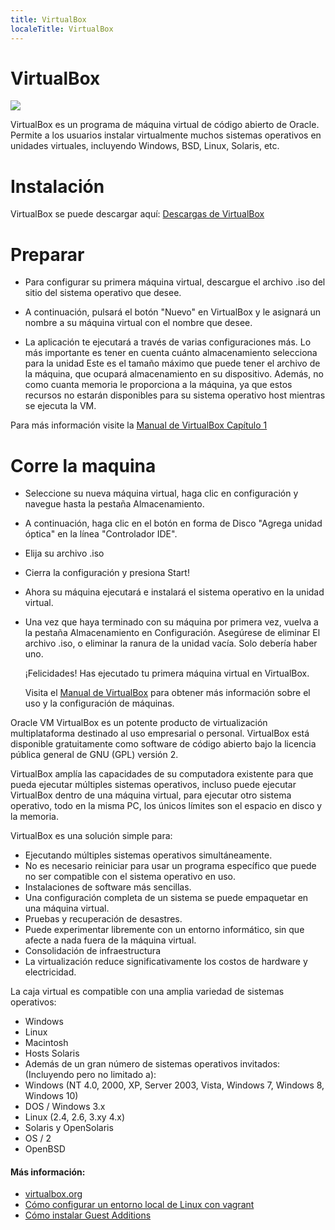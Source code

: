 ```yaml
---
title: VirtualBox
localeTitle: VirtualBox
---
```

# VirtualBox

![](https://upload.wikimedia.org/wikipedia/commons/d/d5/Virtualbox_logo.png)

VirtualBox es un programa de máquina virtual de código abierto de Oracle. Permite a los usuarios instalar virtualmente muchos sistemas operativos en unidades virtuales, incluyendo Windows, BSD, Linux, Solaris, etc.

# Instalación

VirtualBox se puede descargar aquí: [Descargas de VirtualBox](https://www.virtualbox.org/wiki/Downloads)

# Preparar

*   Para configurar su primera máquina virtual, descargue el archivo .iso del sitio del sistema operativo que desee.
    
*   A continuación, pulsará el botón "Nuevo" en VirtualBox y le asignará un nombre a su máquina virtual con el nombre que desee.
    
*   La aplicación te ejecutará a través de varias configuraciones más. Lo más importante es tener en cuenta cuánto almacenamiento selecciona para la unidad Este es el tamaño máximo que puede tener el archivo de la máquina, que ocupará almacenamiento en su dispositivo. Además, no como cuanta memoria le proporciona a la máquina, ya que estos recursos no estarán disponibles para su sistema operativo host mientras se ejecuta la VM.
    

Para más información visite la [Manual de VirtualBox Capítulo 1](https://www.virtualbox.org/manual/ch01.html)

# Corre la maquina

*   Seleccione su nueva máquina virtual, haga clic en configuración y navegue hasta la pestaña Almacenamiento.
    
*   A continuación, haga clic en el botón en forma de Disco "Agrega unidad óptica" en la línea "Controlador IDE".
    
*   Elija su archivo .iso
    
*   Cierra la configuración y presiona Start!
    
*   Ahora su máquina ejecutará e instalará el sistema operativo en la unidad virtual.
    
*   Una vez que haya terminado con su máquina por primera vez, vuelva a la pestaña Almacenamiento en Configuración. Asegúrese de eliminar El archivo .iso, o eliminar la ranura de la unidad vacía. Solo debería haber uno.
    
    ¡Felicidades! Has ejecutado tu primera máquina virtual en VirtualBox.
    
    Visita el [Manual de VirtualBox](https://www.virtualbox.org/manual/UserManual.html) para obtener más información sobre el uso y la configuración de máquinas.
    

Oracle VM VirtualBox es un potente producto de virtualización multiplataforma destinado al uso empresarial o personal. VirtualBox está disponible gratuitamente como software de código abierto bajo la licencia pública general de GNU (GPL) versión 2.

VirtualBox amplía las capacidades de su computadora existente para que pueda ejecutar múltiples sistemas operativos, incluso puede ejecutar VirtualBox dentro de una máquina virtual, para ejecutar otro sistema operativo, todo en la misma PC, los únicos límites son el espacio en disco y la memoria.

VirtualBox es una solución simple para:

*   Ejecutando múltiples sistemas operativos simultáneamente.
*   No es necesario reiniciar para usar un programa específico que puede no ser compatible con el sistema operativo en uso.
*   Instalaciones de software más sencillas.
*   Una configuración completa de un sistema se puede empaquetar en una máquina virtual.
*   Pruebas y recuperación de desastres.
*   Puede experimentar libremente con un entorno informático, sin que afecte a nada fuera de la máquina virtual.
*   Consolidación de infraestructura
*   La virtualización reduce significativamente los costos de hardware y electricidad.

La caja virtual es compatible con una amplia variedad de sistemas operativos:

*   Windows
*   Linux
*   Macintosh
*   Hosts Solaris
*   Además de un gran número de sistemas operativos invitados: (Incluyendo pero no limitado a):
*   Windows (NT 4.0, 2000, XP, Server 2003, Vista, Windows 7, Windows 8, Windows 10)
*   DOS / Windows 3.x
*   Linux (2.4, 2.6, 3.xy 4.x)
*   Solaris y OpenSolaris
*   OS / 2
*   OpenBSD

#### Más información:

*   [virtualbox.org](https://www.virtualbox.org)
*   [Cómo configurar un entorno local de Linux con vagrant](https://medium.com/@JohnFoderaro/how-to-set-up-a-local-linux-environment-with-vagrant-163f0ba4da77)
*   [Cómo instalar Guest Additions](https://docs.oracle.com/cd/E36500_01/E36502/html/qs-guest-additions.html)
